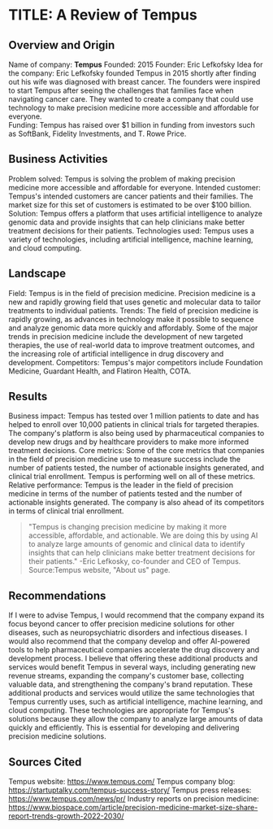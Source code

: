 # TITLE: A Review of Tempus

## Overview and Origin

Name of company: **Tempus**
Founded: 2015
Founder: Eric Lefkofsky
Idea for the company: Eric Lefkofsky founded Tempus in 2015 shortly after finding out his wife was diagnosed with breast cancer. The founders were inspired to start Tempus after seeing the challenges that families face when navigating cancer care. They wanted to create a company that could use technology to make precision medicine more accessible and affordable for everyone.  
Funding: Tempus has raised over $1 billion in funding from investors such as SoftBank, Fidelity Investments, and T. Rowe Price.

## Business Activities
Problem solved: Tempus is solving the problem of making precision medicine more accessible and affordable for everyone.
Intended customer: Tempus's intended customers are cancer patients and their families. The market size for this set of customers is estimated to be over $100 billion.
Solution: Tempus offers a platform that uses artificial intelligence to analyze genomic data and provide insights that can help clinicians make better treatment decisions for their patients.
Technologies used: Tempus uses a variety of technologies, including artificial intelligence, machine learning, and cloud computing.

## Landscape
Field: Tempus is in the field of precision medicine. Precision medicine is a new and rapidly growing field that uses genetic and molecular data to tailor treatments to individual patients.
Trends: The field of precision medicine is rapidly growing, as advances in technology make it possible to sequence and analyze genomic data more quickly and affordably. Some of the major trends in precision medicine include the development of new targeted therapies, the use of real-world data to improve treatment outcomes, and the increasing role of artificial intelligence in drug discovery and development.
Competitors: Tempus's major competitors include Foundation Medicine, Guardant Health, and Flatiron Health, COTA. 

## Results
Business impact: Tempus has tested over 1 million patients to date and has helped to enroll over 10,000 patients in clinical trials for targeted therapies. The company's platform is also being used by pharmaceutical companies to develop new drugs and by healthcare providers to make more informed treatment decisions.
Core metrics: Some of the core metrics that companies in the field of precision medicine use to measure success include the number of patients tested, the number of actionable insights generated, and clinical trial enrollment. Tempus is performing well on all of these metrics.
Relative performance: Tempus is the leader in the field of precision medicine in terms of the number of patients tested and the number of actionable insights generated. The company is also ahead of its competitors in terms of clinical trial enrollment.
> "Tempus is changing precision medicine by making it more accessible, affordable, and actionable. We are doing this by using AI to analyze large amounts of genomic and clinical data to identify insights that can help clinicians make better treatment decisions for their patients." -Eric Lefkosky, co-founder and CEO of Tempus. Source:Tempus website, "About us" page. 

## Recommendations
If I were to advise Tempus, I would recommend that the company expand its focus beyond cancer to offer precision medicine solutions for other diseases, such as neuropsychiatric disorders and infectious diseases. I would also recommend that the company develop and offer AI-powered tools to help pharmaceutical companies accelerate the drug discovery and development process.
I believe that offering these additional products and services would benefit Tempus in several ways, including generating new revenue streams, expanding the company's customer base, collecting valuable data, and strengthening the company's brand reputation.
These additional products and services would utilize the same technologies that Tempus currently uses, such as artificial intelligence, machine learning, and cloud computing. These technologies are appropriate for Tempus's solutions because they allow the company to analyze large amounts of data quickly and efficiently. This is essential for developing and delivering precision medicine solutions.

## Sources Cited
Tempus website: https://www.tempus.com/ 
Tempus company blog: https://startuptalky.com/tempus-success-story/
Tempus press releases: https://www.tempus.com/news/pr/
Industry reports on precision medicine: https://www.biospace.com/article/precision-medicine-market-size-share-report-trends-growth-2022-2030/




